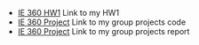 

* [IE 360 HW1](ıe360_2020402165.pdf) Link to my HW1
* [IE 360 Project](group26_ie360.ipynb) Link to my group projects code
* [IE 360 Project](ie360_group26_report.pdf) Link to my group projects report

